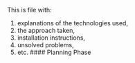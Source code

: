 This is file with: 

1. explanations of the technologies used, 
2. the approach taken,
3. installation instructions,
4. unsolved problems,
5. etc. #### Planning Phase


